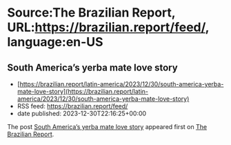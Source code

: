 # Source:The Brazilian Report, URL:https://brazilian.report/feed/, language:en-US

## South America’s yerba mate love story
 - [https://brazilian.report/latin-america/2023/12/30/south-america-yerba-mate-love-story](https://brazilian.report/latin-america/2023/12/30/south-america-yerba-mate-love-story)
 - RSS feed: https://brazilian.report/feed/
 - date published: 2023-12-30T22:16:25+00:00

<p>The post <a href="https://brazilian.report/latin-america/2023/12/30/south-america-yerba-mate-love-story/">South America&#8217;s yerba mate love story</a> appeared first on <a href="https://brazilian.report">The Brazilian Report</a>.</p>

